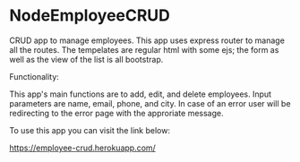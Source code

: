 # NodeEmployeeCRUD
CRUD app to manage employees. This app uses express router to manage all the routes.
The tempelates are regular html with some ejs; the form as well as the view of the
list is all bootstrap.

Functionality:

This app's main functions are to add, edit, and delete employees.
Input parameters are name, email, phone, and city.
In case of an error user will be redirecting to the error
page with the approriate message.

To use this app you can visit the link below:

https://employee-crud.herokuapp.com/


